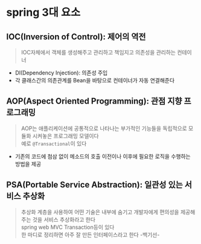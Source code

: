 # spring 3대 요소

## IOC(Inversion of Control): 제어의 역전
>IOC자체에서 객체를 생성해주고 관리하고 책임지고 의존성을 관리하는 컨테이너
* DI(Dependency Injection): 의존성 주입
* 각 클래스간의 의존관계를 Bean을 바탕으로 컨테이너가 자동 연결해준다

## AOP(Aspect Oriented Programming): 관점 지향 프로그래밍
>AOP는 애플리케이션에 공통적으로 나타나는 부가적인 기능들을 독립적으로 모듈화 시켜놓은 프로그래밍 모델이다  
>예로 `@Transactional`이 있다
* 기존의 코드에 첨삼 없이 메소드의 호출 이전이나 이후에 필요한 로직을 수행하는 방법을 제공

## PSA(Portable Service Abstraction): 일관성 있는 서비스 추상화
>추상화 계층을 사용하여 어떤 기술은 내부에 숨기고 개발자에게 편의성을 제공해주는 것을 서비스 추상화라고 한다  
>spring web MVC Transaction등이 있다  
>한 마디로 정리하면 아주 잘 만든 인터페이스라고 한다 -백기선-
